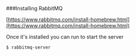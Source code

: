 ###Installing RabbitMQ

[https://www.rabbitmq.com/install-homebrew.html](https://www.rabbitmq.com/install-homebrew.html)


Once it's installed you can run to start the server

```
$ rabbitmq-server

```
